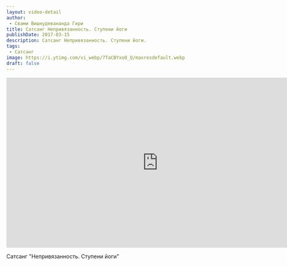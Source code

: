 ```yaml
---
layout: video-detail
author:
 - Свами Вишнудевананда Гири
title: Сатсанг Непривязанность. Ступени йоги
publishDate: 2017-03-15
description: Сатсанг Непривязанность. Ступени йоги. 
tags: 
 - Сатсанг
image: https://i.ytimg.com/vi_webp/7TaCBYxo8_Q/maxresdefault.webp
draft: false
---
```


<iframe width="790" height="444" src="https://www.youtube.com/embed/7TaCBYxo8_Q" frameborder="0" allowfullscreen=""></iframe> 

  Сатсанг "Непривязанность. Ступени йоги"

  

 